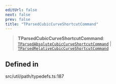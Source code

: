 ```yaml
---
editUrl: false
next: false
prev: false
title: "TParsedCubicCurveShortcutCommand"
---
```


> **TParsedCubicCurveShortcutCommand**: [`TParsedAbsoluteCubicCurveShortcutCommand`](/api/namespaces/util/type-aliases/tparsedabsolutecubiccurveshortcutcommand/) \| [`TParsedRelativeCubicCurveShortcutCommand`](/api/namespaces/util/type-aliases/tparsedrelativecubiccurveshortcutcommand/)

## Defined in

src/util/path/typedefs.ts:187
